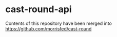 # cast-round-api


Contents of this repository have been merged into https://github.com/morrisfed/cast-round
